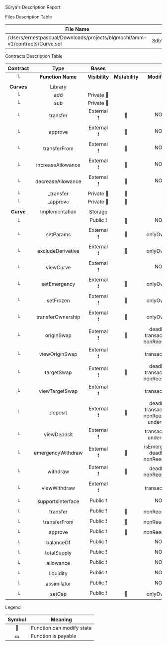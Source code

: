 Sūrya's Description Report

Files Description Table

| File Name                                                                   | SHA-1 Hash                               |
| --------------------------------------------------------------------------- | ---------------------------------------- |
| /Users/ernestpascual/Downloads/projects/bigmochi/amm-v1/contracts/Curve.sol | 3dbf839b54a7d414e38a35bd156642c680ff7a4c |

Contracts Description Table

|  Contract  |       Type        |     Bases      |                |                                             |
| :--------: | :---------------: | :------------: | :------------: | :-----------------------------------------: |
|     └      | **Function Name** | **Visibility** | **Mutability** |                **Modifiers**                |
|            |                   |                |                |                                             |
| **Curves** |      Library      |                |                |                                             |
|     └      |        add        |   Private 🔐   |                |                                             |
|     └      |        sub        |   Private 🔐   |                |                                             |
|     └      |     transfer      |  External ❗️  |       🛑       |                    NO❗️                    |
|     └      |      approve      |  External ❗️  |       🛑       |                    NO❗️                    |
|     └      |   transferFrom    |  External ❗️  |       🛑       |                    NO❗️                    |
|     └      | increaseAllowance |  External ❗️  |       🛑       |                    NO❗️                    |
|     └      | decreaseAllowance |  External ❗️  |       🛑       |                    NO❗️                    |
|     └      |    \_transfer     |   Private 🔐   |       🛑       |                                             |
|     └      |     \_approve     |   Private 🔐   |       🛑       |                                             |
|            |                   |                |                |                                             |
| **Curve**  |  Implementation   |    Storage     |                |                                             |
|     └      |   <Constructor>   |   Public ❗️   |       🛑       |                    NO❗️                    |
|     └      |     setParams     |  External ❗️  |       🛑       |                  onlyOwner                  |
|     └      | excludeDerivative |  External ❗️  |       🛑       |                  onlyOwner                  |
|     └      |     viewCurve     |  External ❗️  |                |                    NO❗️                    |
|     └      |   setEmergency    |  External ❗️  |       🛑       |                  onlyOwner                  |
|     └      |     setFrozen     |  External ❗️  |       🛑       |                  onlyOwner                  |
|     └      | transferOwnership |  External ❗️  |       🛑       |                  onlyOwner                  |
|     └      |    originSwap     |  External ❗️  |       🛑       |     deadline transactable nonReentrant      |
|     └      |  viewOriginSwap   |  External ❗️  |                |                transactable                 |
|     └      |    targetSwap     |  External ❗️  |       🛑       |     deadline transactable nonReentrant      |
|     └      |  viewTargetSwap   |  External ❗️  |                |                transactable                 |
|     └      |      deposit      |  External ❗️  |       🛑       | deadline transactable nonReentrant underCap |
|     └      |    viewDeposit    |  External ❗️  |                |            transactable underCap            |
|     └      | emergencyWithdraw |  External ❗️  |       🛑       |      isEmergency deadline nonReentrant      |
|     └      |     withdraw      |  External ❗️  |       🛑       |            deadline nonReentrant            |
|     └      |   viewWithdraw    |  External ❗️  |                |                transactable                 |
|     └      | supportsInterface |   Public ❗️   |                |                    NO❗️                    |
|     └      |     transfer      |   Public ❗️   |       🛑       |                nonReentrant                 |
|     └      |   transferFrom    |   Public ❗️   |       🛑       |                nonReentrant                 |
|     └      |      approve      |   Public ❗️   |       🛑       |                nonReentrant                 |
|     └      |     balanceOf     |   Public ❗️   |                |                    NO❗️                    |
|     └      |    totalSupply    |   Public ❗️   |                |                    NO❗️                    |
|     └      |     allowance     |   Public ❗️   |                |                    NO❗️                    |
|     └      |     liquidity     |   Public ❗️   |                |                    NO❗️                    |
|     └      |    assimilator    |   Public ❗️   |                |                    NO❗️                    |
|     └      |      setCap       |   Public ❗️   |       🛑       |                  onlyOwner                  |

Legend

| Symbol | Meaning                   |
| :----: | ------------------------- |
|   🛑   | Function can modify state |
|   💵   | Function is payable       |
